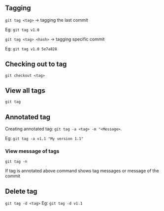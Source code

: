 
## Tagging

`git tag <tag>` -> tagging the last commit

Eg: `git tag v1.0`

`git tag <tag> <hash>` -> tagging specific commit

Eg: `git tag v1.0 5e7a828`

## Checking out to tag

`git checkout <tag>`

## View all tags

`git tag`

## Annotated tag

Creating annotated tag: `git tag -a <tag> -m "<Message>`. 

Eg: `git tag -a v1.1 "My version 1.1"`

### View message of tags

`git tag -n`

If tag is annotated above command shows tag messages or message of the commit

## Delete tag

`git tag -d <tag>` Eg: `git tag -d v1.1`


